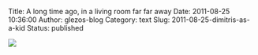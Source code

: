 Title: A long time ago, in a living room far far away
Date: 2011-08-25 10:36:00
Author: glezos-blog
Category: text
Slug: 2011-08-25-dimitris-as-a-kid
Status: published

![](http://media.tumblr.com/tumblr_lqg0wwXP4y1qati3p.jpg)
